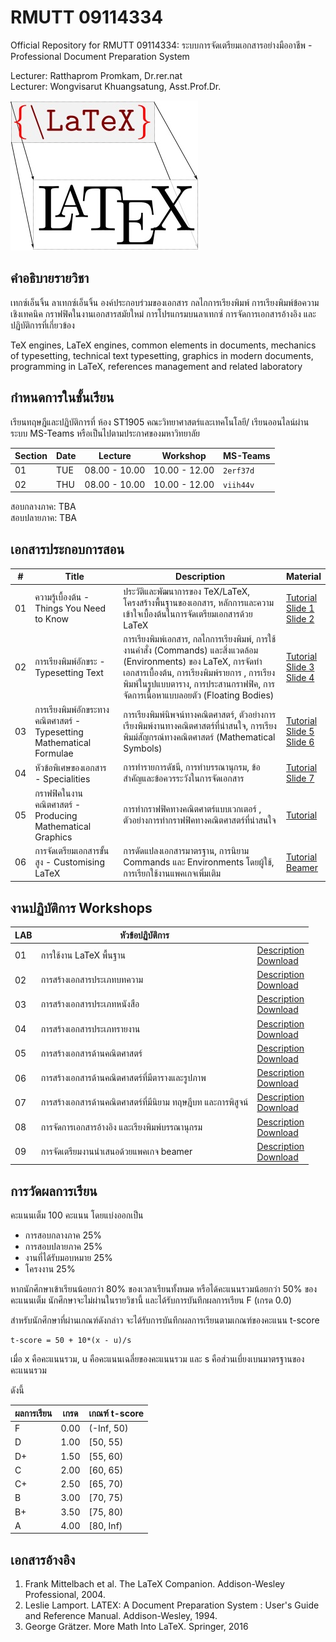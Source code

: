 # RMUTT 09114334
Official Repository for RMUTT 09114334: ระบบการจัดเตรียมเอกสารอย่างมืออาชีพ -  Professional Document Preparation System

Lecturer: Ratthaprom Promkam, Dr.rer.nat <br>
Lecturer: Wongvisarut Khuangsatung, Asst.Prof.Dr.

![LaTeX Cover](/materials/latex_cover.jpg)


## คำอธิบายรายวิชา

เทกซ์เอ็นจิ้น ลาเทกซ์เอ็นจิ้น องค์ประกอบร่วมของเอกสาร กลไกการเรียงพิมพ์ การเรียงพิมพ์ข้อความเชิงเทคนิค กราฟฟิคในงานเอกสารสมัยใหม่ การโปรแกรมบนลาเทกซ์ การจัดการเอกสารอ้างอิง และปฏิบัติการที่เกี่ยวข้อง

TeX engines, LaTeX engines, common elements in documents, mechanics of typesetting, technical text typesetting, graphics in modern documents, programming in LaTeX, references management and related laboratory

## กำหนดการในชั้นเรียน

เรียนทฤษฎีและปฏิบัติการที่ ห้อง ST1905 คณะวิทยาศาสตร์และเทคโนโลยี/ เรียนออนไลน์ผ่านระบบ MS-Teams หรือเป็นไปตามประกาศของมหาวิทยาลัย

|Section|   Date | Lecture | Workshop | MS-Teams |
|-------|--------|---------|----------|----------|
| 01    |TUE | 08.00 - 10.00 | 10.00 - 12.00 | `2erf37d` |
| 02    |THU | 08.00 - 10.00 | 10.00 - 12.00 | `viih44v` |


สอบกลางภาค: TBA <br>
สอบปลายภาค: TBA 

## เอกสารประกอบการสอน

| #  | Title    |   Description | Material |
|---|----------|---------------|----------|
|01 | ความรู้เบื้องต้น - Things You Need to Know | ประวัติและพัฒนาการของ TeX/LaTeX, โครงสร้างพื้นฐานของเอกสาร, หลักการและความเข้าใจเบื้องต้นในการจัดเตรียมเอกสารด้วย LaTeX | [Tutorial](/materials/ch_01.pdf) <br> [Slide 1](./materials/slides/introduction.pdf) <br> [Slide 2](./materials/slides/basics.pdf)    |
|02 | การเรียงพิมพ์อักขระ - Typesetting Text | การเรียงพิมพ์เอกสาร, กลไกการเรียงพิมพ์, การใช้งานคำสั่ง (Commands) และสิ่งแวดล้อม (Environments) ของ LaTeX, การจัดทำเอกสารเบื้องต้น, การเรียงพิมพ์รายการ , การเรียงพิมพ์ในรูปแบบตาราง, การประสานกราฟฟิค, การจัดการเนื้อหาแบบลอยตัว (Floating Bodies) | [Tutorial](/materials/ch_02.pdf) <br> [Slide 3](./materials/slides/structure.pdf) <br> [Slide 4](./materials/slides/figure.pdf) |
|03 | การเรียงพิมพ์อักขระทางคณิตศาสตร์ - Typesetting Mathematical Formulae | การเรียงพิมพ์นิพจน์ทางคณิตศาสตร์, ตัวอย่างการเรียงพิมพ์งานทางคณิตศาสตร์ที่น่าสนใจ, การเรียงพิมม์สัญกรณ์ทางคณิตศาสตร์ (Mathematical Symbols) | [Tutorial](/materials/ch_03.pdf) <br> [Slide 5](./materials/slides/basic_math.pdf) <br> [Slide 6](./materials/slides/theorem.pdf) |
|04 | หัวข้อพิเศษของเอกสาร - Specialities | การทำรายการดัชนี, การทำบรรณานุกรม, ข้อสำคัญและข้อควรระวังในการจัดเอกสาร | [Tutorial](/materials/ch_04.pdf) <br> [Slide 7](./materials/slides/references.pdf) |
|05 | กราฟฟิคในงานคณิตศาสตร์ - Producing Mathematical Graphics | การทำกราฟฟิคทางคณิตศาตร์แบบเวกเตอร์ , ตัวอย่างการทำกราฟฟิคทางคณิตศาสตร์ที่น่าสนใจ | [Tutorial](/materials/ch_05.pdf) |
|06 | การจัดเตรียมเอกสารขั้นสูง - Customising LaTeX | การดัดแปลงเอกสารมาตรฐาน, การนิยาม Commands และ Environments โดยผู้ใช้, การเรียกใช้งานแพคเกจเพิ่มเติม | [Tutorial](/materials/ch_06.pdf) <br> [Beamer](./materials/slides/beamer.pdf) |


## งานปฏิบัติการ Workshops

| LAB |    หัวข้อปฏิบัติการ  |       |
|-----|-----------------|-------|
| 01 | การใช้งาน LaTeX พื้นฐาน | [Description](./workshops/01/) <br> [Download](./workshops/01/doc.pdf) |
| 02 | การสร้างเอกสารประเภทบทความ | [Description](./workshops/02/) <br> [Download](./workshops/02/doc.pdf) |
| 03 | การสร้างเอกสารประเภทหนังสือ | [Description](./workshops/03/) <br> [Download](./workshops/03/doc.pdf) |
| 04 | การสร้างเอกสารประเภทรายงาน | [Description](./workshops/04/) <br> [Download](./workshops/04/doc.pdf) |
| 05 | การสร้างเอกสารด้านคณิตศาสตร์ | [Description](./workshops/05/) <br> [Download](./workshops/05/doc.pdf) |
| 06 | การสร้างเอกสารด้านคณิตศาสตร์ที่มีตารางและรูปภาพ | [Description](./workshops/06/) <br> [Download](./workshops/06/doc.pdf) |
| 07 | การสร้างเอกสารด้านคณิตศาสตร์ที่มีนิยาม ทฤษฎีบท และการพิสูจน์| [Description](./workshops/07/) <br> [Download](./workshops/07/doc.pdf) |
| 08 | การจัดการเอกสารอ้างอิง และเรียงพิมพ์บรรณานุกรม| [Description](./workshops/08/) <br> [Download](./workshops/08/doc.pdf) |
| 09 | การจัดเตรียมงานนำเสนอด้วยแพคเกจ beamer| [Description](./workshops/09/) <br> [Download](./workshops/09/doc.pdf) |



## การวัดผลการเรียน
คะแนนเต็ม 100 คะแนน โดยแบ่งออกเป็น
- การสอบกลางภาค 25%
- การสอบปลายภาค 25%
- งานที่ได้รับมอบหมาย 25%
- โครงงาน 25%

หากนักศึกษาเข้าเรียนน้อยกว่า 80% ของเวลาเรียนทั้งหมด
หรือได้คะแนนรวมน้อยกว่า 50% ของคะแนนเต็ม นักศึกษาจะไม่ผ่านในรายวิชานี้ และได้รับการบันทึกผลการเรียน F (เกรด 0.0) 

สำหรับนักศึกษาที่ผ่านเกณฑ์ดังกล่าว จะได้รับการบันทึกผลการเรียนตามเกณฑ์ของคะแนน t-score 

```
t-score = 50 + 10*(x - u)/s
```
เมื่อ x คือคะแนนรวม, u คือคะแนนเฉลี่ยของคะแนนรวม และ s คือส่วนเบี่ยงเบนมาตรฐานของคะแนนรวม

ดังนี้

| ผลการเรียน | เกรด | เกณฑ์ t-score |
|---------|------|--------------|
| F | 0.00 | (-Inf, 50) | 
| D | 1.00 | [50, 55) | 
| D+ | 1.50 | [55, 60) | 
| C | 2.00 | [60, 65) |
| C+ | 2.50 | [65, 70) |
| B | 3.00 | [70, 75) |
| B+ | 3.50 | [75, 80) |
| A | 4.00 | [80, Inf) |

## เอกสารอ้างอิง

1. Frank Mittelbach et al. The LaTeX Companion. Addison-Wesley Professional, 2004.
2. Leslie Lamport. LATEX: A Document Preparation System : User's Guide and Reference Manual. Addison-Wesley, 1994.
3. George Grätzer. More Math Into LaTeX. Springer, 2016
